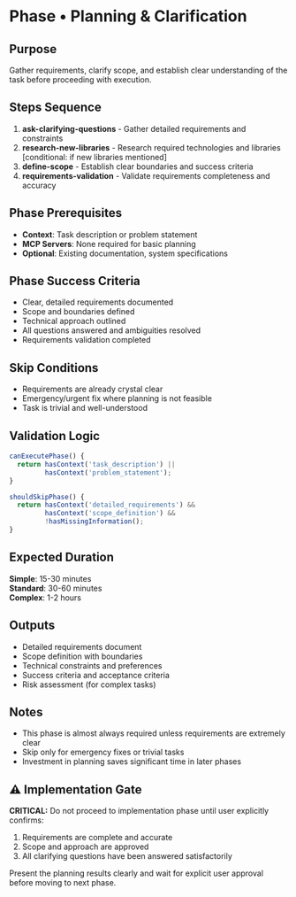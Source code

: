# Phase • Planning & Clarification

## Purpose
Gather requirements, clarify scope, and establish clear understanding of the task before proceeding with execution.

## Steps Sequence
1. **ask-clarifying-questions** - Gather detailed requirements and constraints
2. **research-new-libraries** - Research required technologies and libraries [conditional: if new libraries mentioned]
3. **define-scope** - Establish clear boundaries and success criteria
4. **requirements-validation** - Validate requirements completeness and accuracy

## Phase Prerequisites
- **Context**: Task description or problem statement
- **MCP Servers**: None required for basic planning
- **Optional**: Existing documentation, system specifications

## Phase Success Criteria
- Clear, detailed requirements documented
- Scope and boundaries defined
- Technical approach outlined
- All questions answered and ambiguities resolved
- Requirements validation completed

## Skip Conditions
- Requirements are already crystal clear
- Emergency/urgent fix where planning is not feasible
- Task is trivial and well-understood

## Validation Logic
```javascript
canExecutePhase() {
  return hasContext('task_description') || 
         hasContext('problem_statement');
}

shouldSkipPhase() {
  return hasContext('detailed_requirements') &&
         hasContext('scope_definition') &&
         !hasMissingInformation();
}
```

## Expected Duration
**Simple**: 15-30 minutes  
**Standard**: 30-60 minutes  
**Complex**: 1-2 hours

## Outputs
- Detailed requirements document
- Scope definition with boundaries
- Technical constraints and preferences
- Success criteria and acceptance criteria
- Risk assessment (for complex tasks)

## Notes
- This phase is almost always required unless requirements are extremely clear
- Skip only for emergency fixes or trivial tasks
- Investment in planning saves significant time in later phases

## ⚠️ Implementation Gate
**CRITICAL:** Do not proceed to implementation phase until user explicitly confirms:
1. Requirements are complete and accurate
2. Scope and approach are approved
3. All clarifying questions have been answered satisfactorily

Present the planning results clearly and wait for explicit user approval before moving to next phase. 
